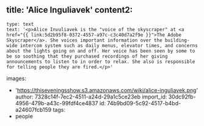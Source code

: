 title: 'Alice Inguliavek'
content2:
  -
    type: text
    text: '<p>Alice Invuliavek is the "voice of the skyscraper" at <a href="{{ link:5d2b95f8-0372-4557-a97c-c3c40d7a2f9e }}">The Adobe Skyscraper</a>. She voices important information over the building-wide intercom system such as daily menus, elevator times, and concerns about the lights going on and off. Her voice has been seen by some to be so soothing that they purchased recordings of her giving announcements to listen to in order to relax. She also is responsible for telling people they are fired.</p>'
images:
  - 'https://thiseveningsshow.s3.amazonaws.com/wiki/alice-inguliavek.png'
author: 7328c14f-7ec2-4511-a24d-29a1c5ce23eb
import_id: 30dc92fb-4956-479b-a43c-99fdf4ce4837
id: 74b9bd09-5c92-4517-b4bd-a24607fcb159
tags:
  - people
